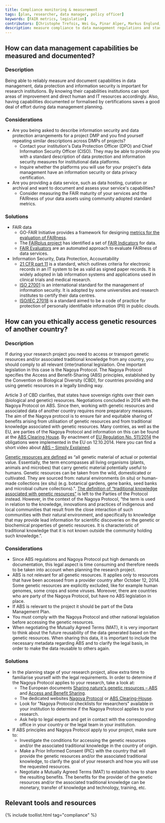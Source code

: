 ```yaml
---
title: Compliance monitoring & measurement
tags: [plan, researcher, data manager, policy officer]
keywords: [FAIR metrics, legislation]
contributors: [Christophe Trefois, Wei Gu, Pinar Alper, Markus Englund, Vera Ortseifen]
description: measure compliance to data management regulations and standards.
---
```


## How can data management capabilities be measured and documented?

### Description

Being able to reliably measure and document capabilities in data management, data protection and information security is important for research institutions.
By knowing their capabilities institutions can spot areas of improvement and direct human and IT resources accordingly. Also, having capabilities documented or formalised by certifications saves a good deal of effort during data management planning.


### Considerations

* Are you being asked to describe information security and data protection arrangements for a project DMP and you find yourself repeating similar descriptions across DMPs of projects?
  *  Contact your institution's Data Protection Officer (DPO) and Chief Information Security Officer (CISO). They may be able to provide you with a standard description of data protection and information security measures for institutional data platforms.
  *  Inquire whether the platforms you will use for your project's data management have an information security or data privacy certification.
* Are you providing a data service, such as data hosting, curation or archival and want to document and assess your service's capabilities?  
  *  Consider measuring the FAIR maturity of your services and the FAIRness of your data assets using community adopted standard metrics.


### Solutions

* FAIR data
  *  GO-FAIR Initiative provides a framework for designing [metrics for the evaluation of FAIRness](https://www.go-fair.org/2017/12/11/metrics-evaluation-fairness/).
  *  The [FAIRplus project](https://fairplus.github.io/cookbook-dev/intro) has identified a set of [FAIR Indicators](https://zenodo.org/record/3909563#.X8ABpi-ZNTY) for data. 
  *  [FAIR Evaluators](https://fairsharing.github.io/FAIR-Evaluator-FrontEnd/#!/evaluations) are an automated approach to evaluate FAIRness of data services. 
* Information Security, Data Protection, Accountability
  *  [21 CFR part 11](https://www.fda.gov/regulatory-information/search-fda-guidance-documents/part-11-electronic-records-electronic-signatures-scope-and-application) is a standard, which outlines criteria for electronic records in an IT system to be as valid as signed paper
records. It is widely adopted in lab information systems and applications used in clinical trials and medical research.
  *  [ISO 27001](https://www.iso.org/isoiec-27001-information-security.html) is an international standard for the management of information security. It is adopted by some universities and research institutes to certify their data centres. 
  *  [ISO/IEC 27018](http://data-reuse.eu/wp-content/uploads/2017/02/ISO-Standards.pdf) is a standard aimed to be a code of practice for protection of personally identifiable information (PII) in public clouds.

## How can you ethically access genetic resources of another country?

### Description

If during your research project you need to access or transport genetic resources and/or associated traditional knowledge from any country, you should comply to all relevant (inter)national legislation. One important legislation in this case is the Nagoya Protocol. The Nagoya Protocol specifies the Access and Benefit-Sharing (ABS) principles, established by the Convention on Biological Diversity (CBD), for countries providing and using genetic resources in a legally binding way. 

Article 3 of CBD clarifies, that states have sovereign rights over their own (biological and genetic) resources. Negotiations concluded in 2014 with the Nagoya Protocol on ABS. Since then, working with genetic resources and associated data of another country requires more preparatory measures. The aim of the Nagoya protocol is to ensure fair and equitable sharing of benefits arising from utilisation of genetic resources and from traditional knowledge associated with genetic resources. Many contries, as well as the EU, are parties of the Nagoya Protocol and information on this can be found at the [ABS Clearing House](https://absch.cbd.int/). By enactment of [EU Regulation No. 511/2014](https://eur-lex.europa.eu/legal-content/EN/TXT/?uri=CELEX:32014R0511) the obligations were implemented in the EU on 12.10.2014. Here you can find a short video about [ABS – Simply Explained](https://www.youtube.com/watch?v=09zflWUIKTQ&t=306s).

[Genetic resources are defined](https://ec.europa.eu/environment/nature/biodiversity/international/abs/pdf/Glossary%20for%20Europa.pdf) as “all genetic material of actual or potential value. Essentially, the term encompasses all living organisms (plants, animals and microbes) that carry genetic material potentially useful to humans. Genetic resources can be taken from the wild, domesticated or cultivated. They are sourced from: natural environments (in situ) or human-made collections (ex situ) (e.g. botanical gardens, gene banks, seed banks and microbial culture collections).".
[The definition of “traditional knowledge associated with genetic resources”](https://ec.europa.eu/environment/nature/biodiversity/international/abs/pdf/Glossary%20for%20Europa.pdf) is left to the Parties of the Protocol instead. However, in the context of the Nagoya Protocol, “the term is used in relation to the knowledge, innovations and practices of indigenous and local communities that result from the close interaction of such communities with their natural environment, and specifically to knowledge that may provide lead information for scientific discoveries on the genetic or biochemical properties of genetic resources. It is characteristic of traditional knowledge that it is not known outside the community holding such knowledge.”.


### Considerations

* Since ABS regulations and Nagoya Protocol put high demands on documentation, this legal aspect is time consuming and therefore needs to be taken into account when planning the research project.
* ABS is not relevant for all genetic resources. It applies only to resources that have been accessed from a provider country after October 12, 2014. Some genetic resources are explicitly excluded, like for example human genomes, some crops and some viruses. Moreover, there are countries who are party of the Nagoya Protocol, but have no ABS legislation in place.
* If ABS is relevant to the project it should be part of the Data Management Plan.
* You must comply with the Nagoya Protocol and other national legislation before accessing the genetic resources.
* When negotiating the Mutually Agreed Terms (MAT), it is very important to think about the future reusability of the data generated based on the genetic resources. When sharing this data, it is important to include the necessary metadata regarding ABS and to clarify the legal basis, in order to make the data reusable to others again.

### Solutions

* In the planning stage of your research project, allow extra time to familiarise yourself with the legal requirements. In order to determine if the Nagoya Protocol applies to your research, take a look at:
  * The European documents [Sharing nature's genetic resources – ABS](https://ec.europa.eu/environment/nature/biodiversity/international/abs/index_en.htm) and [Access and Benefit Sharing](https://ec.europa.eu/environment/nature/biodiversity/international/abs/material_en.htm).
  * The dedicated websites [Nagoya Protocol](cbd.int/abs/) or [ABS Clearing-House](https://absch.cbd.int/).
  * Look for "Nagoya Protocol checklists for researchers" available in your institution to determine if the Nagoya Protocol applies to your research.
  * Ask help to legal experts and get in contact with the corresponding office in your country or the legal team in your institution.
* If ABS principles and Nagoya Protocol apply to your project, make sure to:
  * Investigate the conditions for accessing the genetic resources and/or the associated traditional knowledge in the country of origin.
  * Make a Prior Informed Consent (PIC) with the country that will provide the genetic resources and/or the associated traditional knowledge, to clarify the goal of your research and how you will use the requested resources.
  * Negotiate a Mutually Agreed Terms (MAT) to establish how to share the resulting benefits. The benefits for the provider of the genetic resources and/or the associated traditional knowledge can be monetary, transfer of knowledge and technology, training, etc.

## Relevant tools and resources

{% include toollist.html tag="compliance" %}
